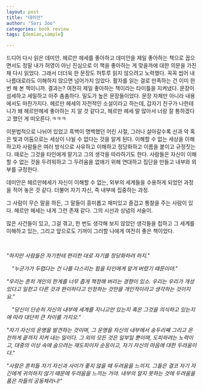 ```yaml
---
layout: post
title: "데미안"
author: "Sori Joo"
categories: book review
tags: [demian,sample]

---
```


드디어 다시 읽은 데미안. 헤르만 헤세를 좋아하고 데미안을 제일 좋아하는 책으로 꼽으면서도 정말 내가 허영이 아닌 진심으로 이 책을 좋아하는 게 맞을까에 대한 의문을 가진 채 다시 읽었다. 그래서 더더욱 한 문장도 허투루 읽지 않으려고 노력했다. 꼭꼭 씹어 내 나름대로라도 이해하지 않으면 넘어가지 읺았다. 활자를 읽는 걸로 만족하는 건 이미 한 번 해 본 책이니까. 결과는? 여전히 제일 좋아하는 책이라는 타이틀을 지켜냈다. 문장이 섬세하고 세밀하고 아주 촘촘하다. 밀도가 높은 문장들이었다. 문장 자체만 아니라 내용에서도 마찬가지다. 헤르만 헤세의 자전적인 소설이라고 하는데, 갑자기 친구가 나한테 니가 왜 헤르만헤세 좋아하는 지 알 것 같다고, 헤르만 헤세 말 많아서 너랑 잘 통하겠다고 했던 게 떠오른다.ㅋㅋㅋ
⠀


이분법적으로 나뉘어 있었고 흑백이 명백했던 어린 시절, 그러나 살아갈수록 선과 악 혹은 빛과 어둠으로는 세상이 나뉠 수 없다는 것을 알게 된다. 이해할 수 없는 세상을 이해하고자 사람들은 여러 방식으로 사유하고 이해하고 정당화하고 이름을 붙이고 규정짓는다. 때로는 그것을 타인에게 맡기고 그의 생각을 따라하기도 한다. 사람들은 자신이 이해할 수 없는 것을 두려워하고 그 두려움을 없애기 위해 연대하고 집단을 만들고 내부와 외부를 규정한다.
⠀


데미안은 헤르만헤세가 자신이 이해할 수 없는, 외부의 세계들을 수용하게 되었던 과정을 적어 놓은 것 같다. 더불어 자기 자신, 즉 내부에 집중하는 과정.
⠀


그 사람이 무슨 말을 하든, 그 말들이 흥미롭고 재미있고 즐겁고 통찰을 주는 사람이 있다. 헤르만 헤세는 내게 그런 존재 같다. 그의 시선과 상념의 서술이.
⠀


많은 사건들이 있고, 그걸 겪고, 한 번도 생각해 보지 않았던 생각들을 접하고 그 세계를 이해하고 있는, 그리고 앞으로도 기꺼이 그러할 나에게 여전히 좋은 책이었다.

⠀




*"하지만 사람들은 자기한테 편리한 대로 자기를 정당화하려 하지."*

⠀
*"누군가가 두렵다는 건 나를 다스리는 힘을 타인에게 맡겨 버렸기 때문이야."*


*"우리는 흔히 개인의 한계를 너무 좁게 책정해 버리는 경향이 있소. 우리는 우리가 개성 있다고 일컫고 다른 것과 판이하다고 인정하는 것만을 개인적이라고 생각하는 것이지요."*

⠀
*"당신이 단순히 자신의 내부에 세계를 지니고만 있는지 혹은 그것을 의식하고 있는지에 따라 대단히 큰 차이를 가지오."*


*"자기 자신의 운명을 발견하는 것이며, 그 운명을 자신의 내부에서 송두리째 그리고 온전하게 끝까지 지켜 내는 일이다. 그 외의 모든 것은 일부일 뿐이며, 도피하려는 노력이고, 대중의 이상 속에 숨으려는 재도피이자 순응이고, 자기 자신의 마음에 대한 두려움이다."*


*"사람은 흔히들 자기 자신과 사이가 좋지 않을 때 두려움을 느끼지. 그들은 결코 자기 자긴에게 귀의하지 않기 때문에 두려움을 느끼는 거야.
내부의 알지 못하는 것에 두려움을 품은 자들의 공동체라니!"*

